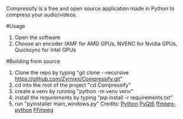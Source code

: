 Compressify is a free and open source application made in Python to compress your audio/videos.

#Usage
1. Open the software
2. Choose an encoder (AMF for AMD GPUs, NVENC for Nvidia GPUs, Quicksync for Intel GPUs

#Building from source
1. Clone the repo by typing "git clone --recursive https://github.com/Zyrnixx/Compressify.git"
2. cd into the root of the project "cd Compressify"
3. create a venv by running "python -m venv venv"
4. install the requirements by typing "pip install -r requirements.txt"
5. run "pyinstaller main_windows.py"
Credits:
[Python](https://www.python.org/)
[PyQt6](https://pypi.org/project/PySide6/)
[ffmpeg-python](https://pypi.org/project/ffmpeg-python/)
[FFmpeg](https://ffmpeg.org/)
